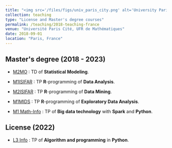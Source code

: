```yaml
---
title: "<img src='/files/figs/univ_paris_city.png' alt='University Paris Cité' style='height: 3em; vertical-align: middle;'> UFR de Mathématiques - Université Paris Cité"
collection: teaching
type: "License and Master's degree courses"
permalink: /teaching/2018-teaching-france
venue: "Université Paris Cité, UFR de Mathématiques"
date: 2018-09-01
location: "Paris, France"
---
```


## Master's degree (2018 - 2023)

- [M2MO](https://masterfinance.math.univ-paris-diderot.fr/) : TD of **Statistical Modeling**.

- [M1ISIFAR](https://master.math.u-paris.fr/annee/m1-isifar/) : TP **R**-programming of **Data Analysis**.

- [M2ISIFAR](https://master.math.u-paris.fr/annee/m2-isifar/) : TP **R**-programming of **Data Mining**.

- [M1MIDS](https://master.math.u-paris.fr/annee/m1-mi/) : TP **R**-programming of **Exploratory Data Analysis**.

- [M1 Math-Info](https://master.math.u-paris.fr/modules/m1mi-big-data/) : TP of **Big data technology** with **Spark** and **Python**.

## License (2022)

- [L3 Info](https://odf.u-paris.fr/fr/offre-de-formation/licence-XA/sciences-technologies-sante-STS/informatique-K2VO937D/licence-informatique-parcours-informatique-generale-JRKM8J1B.html) : TP of **Algorithm and programming** in **Python**.

<!-- 
Courses (Khmer)
===========

- [Introduction to Machine Learning](https://hassothea.github.io/MLcourses/index.html)

- [FPB - Machine Learning Course](https://hassothea.github.io/FPB_ML_course/index.html)

-->





